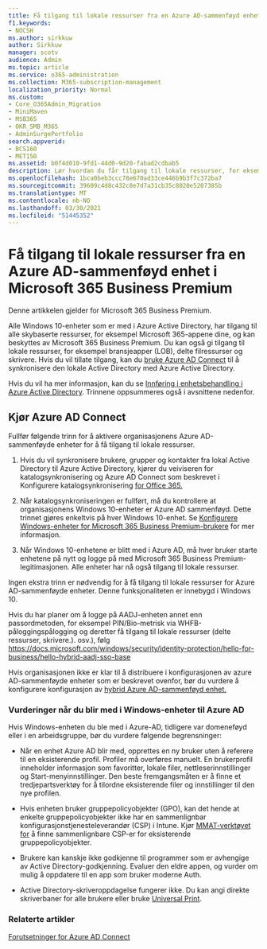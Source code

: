 ```yaml
---
title: Få tilgang til lokale ressurser fra en Azure AD-sammenføyd enhet i Microsoft 365 Business
f1.keywords:
- NOCSH
ms.author: sirkkuw
author: Sirkkuw
manager: scotv
audience: Admin
ms.topic: article
ms.service: o365-administration
ms.collection: M365-subscription-management
localization_priority: Normal
ms.custom:
- Core_O365Admin_Migration
- MiniMaven
- MSB365
- OKR_SMB_M365
- AdminSurgePortfolio
search.appverid:
- BCS160
- MET150
ms.assetid: b0f4d010-9fd1-44d0-9d20-fabad2cdbab5
description: Lær hvordan du får tilgang til lokale ressurser, for eksempel bransjeapper, delte filer og skrivere fra en Azure Active Directory-enhet som er med i Windows 10.
ms.openlocfilehash: 1bca0beb3ccc78e670ad33ce446b9b3f7c372ba7
ms.sourcegitcommit: 39609c4d8c432c8e7d7a31cb35c8020e5207385b
ms.translationtype: MT
ms.contentlocale: nb-NO
ms.lasthandoff: 03/30/2021
ms.locfileid: "51445352"
---
```

# <a name="access-on-premises-resources-from-an-azure-ad-joined-device-in-microsoft-365-business-premium"></a>Få tilgang til lokale ressurser fra en Azure AD-sammenføyd enhet i Microsoft 365 Business Premium

Denne artikkelen gjelder for Microsoft 365 Business Premium.

Alle Windows 10-enheter som er med i Azure Active Directory, har tilgang til alle skybaserte ressurser, for eksempel Microsoft 365-appene dine, og kan beskyttes av Microsoft 365 Business Premium. Du kan også gi tilgang til lokale ressurser, for eksempel bransjeapper (LOB), delte filressurser og skrivere. Hvis du vil tillate tilgang, kan du [bruke Azure AD Connect](/azure/active-directory/connect/active-directory-aadconnect) til å synkronisere den lokale Active Directory med Azure Active Directory. 

Hvis du vil ha mer informasjon, kan du se [Innføring i enhetsbehandling i Azure Active Directory](/azure/active-directory/device-management-introduction).
Trinnene oppsummeres også i avsnittene nedenfor.
 
## <a name="run-azure-ad-connect"></a>Kjør Azure AD Connect

Fullfør følgende trinn for å aktivere organisasjonens Azure AD-sammenføyde enheter for å få tilgang til lokale ressurser.
  
1. Hvis du vil synkronisere brukere, grupper og kontakter fra lokal Active Directory til Azure Active Directory, kjører du veiviseren for katalogsynkronisering og Azure AD Connect som beskrevet i Konfigurere katalogsynkronisering [for Office 365.](../enterprise/set-up-directory-synchronization.md)
    
2. Når katalogsynkroniseringen er fullført, må du kontrollere at organisasjonens Windows 10-enheter er Azure AD sammenføyd. Dette trinnet gjøres enkeltvis på hver Windows 10-enhet. Se [Konfigurere Windows-enheter for Microsoft 365 Business Premium-brukere](set-up-windows-devices.md) for mer informasjon. 
    
3. Når Windows 10-enhetene er blitt med i Azure AD, må hver bruker starte enhetene på nytt og logge på med Microsoft 365 Business Premium-legitimasjonen. Alle enheter har nå også tilgang til lokale ressurser.
    
Ingen ekstra trinn er nødvendig for å få tilgang til lokale ressurser for Azure AD-sammenføyde enheter. Denne funksjonaliteten er innebygd i Windows 10. 

Hvis du har planer om å logge på AADJ-enheten annet enn passordmetoden, for eksempel PIN/Bio-metrisk via WHFB-påloggingspålogging og deretter få tilgang til lokale ressurser (delte ressurser, skrivere.). osv.), følg https://docs.microsoft.com/windows/security/identity-protection/hello-for-business/hello-hybrid-aadj-sso-base
  
Hvis organisasjonen ikke er klar til å distribuere i konfigurasjonen av azure AD-sammenføyde enheter som er beskrevet ovenfor, bør du vurdere å konfigurere konfigurasjon av [hybrid Azure AD-sammenføyd enhet.](manage-windows-devices.md)
  
### <a name="considerations-when-you-join-windows-devices-to-azure-ad"></a>Vurderinger når du blir med i Windows-enheter til Azure AD

Hvis Windows-enheten du ble med i Azure-AD, tidligere var domeneføyd eller i en arbeidsgruppe, bør du vurdere følgende begrensninger:
  
- Når en enhet Azure AD blir med, opprettes en ny bruker uten å referere til en eksisterende profil. Profiler må overføres manuelt. En brukerprofil inneholder informasjon som favoritter, lokale filer, nettleserinnstillinger og Start-menyinnstillinger. Den beste fremgangsmåten er å finne et tredjepartsverktøy for å tilordne eksisterende filer og innstillinger til den nye profilen.

- Hvis enheten bruker gruppepolicyobjekter (GPO), kan det hende [](/windows/configuration/provisioning-packages/how-it-pros-can-use-configuration-service-providers) at enkelte gruppepolicyobjekter ikke har en sammenlignbar konfigurasjonstjenesteleverandør (CSP) i Intune. Kjør [MMAT-verktøyet for](https://www.microsoft.com/download/details.aspx?id=45520) å finne sammenlignbare CSP-er for eksisterende gruppepolicyobjekter.

- Brukere kan kanskje ikke godkjenne til programmer som er avhengige av Active Directory-godkjenning. Evaluer den eldre appen, og vurder om mulig å oppdatere til en app som bruker moderne Auth.

- Active Directory-skriveroppdagelse fungerer ikke. Du kan angi direkte skriverbaner for alle brukere eller bruke [Universal Print](/universal-print/).

### <a name="related-articles"></a>Relaterte artikler

[Forutsetninger for Azure AD Connect](https://docs.microsoft.com/azure/active-directory/hybrid/how-to-connect-install-prerequisites)
